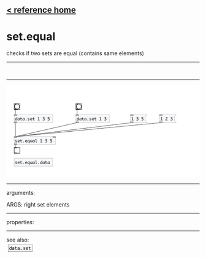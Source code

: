 [< reference home](index.html)
---

# set.equal


checks if two sets are equal (contains same elements)

---

<br>


---


![example](examples/set.equal-example.jpg)

---
arguments:

ARGS: right set elements<br>

---
properties:


---
see also:<br>
[![data.set](img/object_data.set.png)](data.set.html)
